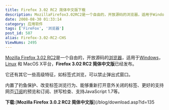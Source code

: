```yaml
---
title: Firefox 3.02 RC2 简体中文版下载
description: MozillaFirefox3.02RC2是一个自由的，开放源码的浏览器，适用于Windows，Linux和MacOSX平台，Firefox3.02RC2简体中文版已经发布。它还有其它一些高级特征，如标签式浏览，可以禁止弹出式窗口。内置了钓鱼保护、改变标签浏览行为、能够重新打开意外关闭的标签、更好的支持网页订阅的预览和订阅、拼写检查、支持JavaScript1.7等。
date: 2008-08-30 01:33:14
category: 应用软件
tags: ['FireFox', '浏览器']
post_id: 587
alias: Firefox-3.02-RC2-CHS
ViewNums: 2495
---
```


[Mozilla Firefox 3.02 RC2](/blog/firefox-302-rc2-chs)是一个自由的，开放源码的[浏览器](/tags/%E6%B5%8F%E8%A7%88%E5%99%A8)，适用于[Windows](/blog/deepin-litexp-windows-xp-sp3-v62)，[Linux](/tags/Linux) 和 MacOS X平台，**Firefox 3.02 RC2 简体中文版**已经发布。

它还有其它一些高级特征，如标签式浏览，可以禁止弹出式窗口。

内置了钓鱼保护、改变标签浏览行为、能够重新打开意外关闭的标签、更好的支持网页[订阅](http://feed.feedsky.com/15897)的预览和订阅、拼写检查、支持JavaScript 1.7等。

**下载:**[**Mozilla Firefox 3.0.2 RC2 简体中文版**](/blog/download.asp?id=135

